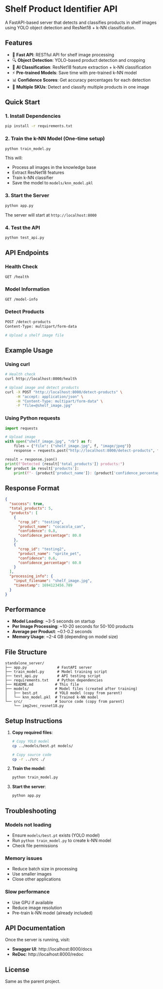 # Shelf Product Identifier API

A FastAPI-based server that detects and classifies products in shelf images using YOLO object detection and ResNet18 + k-NN classification.

## Features

- 🚀 **Fast API**: RESTful API for shelf image processing
- 🔍 **Object Detection**: YOLO-based product detection and cropping
- 🧠 **AI Classification**: ResNet18 feature extraction + k-NN classification
- ⚡ **Pre-trained Models**: Save time with pre-trained k-NN model
- 📊 **Confidence Scores**: Get accuracy percentages for each detection
- 🎯 **Multiple SKUs**: Detect and classify multiple products in one image

## Quick Start

### 1. Install Dependencies

```bash
pip install -r requirements.txt
```

### 2. Train the k-NN Model (One-time setup)

```bash
python train_model.py
```

This will:
- Process all images in the knowledge base
- Extract ResNet18 features
- Train k-NN classifier
- Save the model to `models/knn_model.pkl`

### 3. Start the Server

```bash
python app.py
```

The server will start at `http://localhost:8000`

### 4. Test the API

```bash
python test_api.py
```

## API Endpoints

### Health Check
```bash
GET /health
```

### Model Information
```bash
GET /model-info
```

### Detect Products
```bash
POST /detect-products
Content-Type: multipart/form-data

# Upload a shelf image file
```

## Example Usage

### Using curl

```bash
# Health check
curl http://localhost:8000/health

# Upload image and detect products
curl -X POST "http://localhost:8000/detect-products" \
     -H "accept: application/json" \
     -H "Content-Type: multipart/form-data" \
     -F "file=@shelf_image.jpg"
```

### Using Python requests

```python
import requests

# Upload image
with open("shelf_image.jpg", "rb") as f:
    files = {"file": ("shelf_image.jpg", f, "image/jpeg")}
    response = requests.post("http://localhost:8000/detect-products", files=files)

result = response.json()
print(f"Detected {result['total_products']} products:")
for product in result['products']:
    print(f"- {product['product_name']}: {product['confidence_percentage']}%")
```

## Response Format

```json
{
  "success": true,
  "total_products": 5,
  "products": [
    {
      "crop_id": "testing",
      "product_name": "cocacola_can",
      "confidence": 0.8,
      "confidence_percentage": 80.0
    },
    {
      "crop_id": "testing2",
      "product_name": "sprite_pet",
      "confidence": 0.6,
      "confidence_percentage": 60.0
    }
  ],
  "processing_info": {
    "input_filename": "shelf_image.jpg",
    "timestamp": 1694123456.789
  }
}
```

## Performance

- **Model Loading**: ~3-5 seconds on startup
- **Per Image Processing**: ~10-20 seconds for 50-100 products
- **Average per Product**: ~0.1-0.2 seconds
- **Memory Usage**: ~2-4 GB (depending on model size)

## File Structure

```
standalone_server/
├── app.py              # FastAPI server
├── train_model.py      # Model training script
├── test_api.py         # API testing script
├── requirements.txt    # Python dependencies
├── README.md          # This file
├── models/            # Model files (created after training)
│   ├── best.pt        # YOLO model (copy from parent)
│   └── knn_model.pkl  # Trained k-NN model
└── src/               # Source code (copy from parent)
    └── img2vec_resnet18.py
```

## Setup Instructions

1. **Copy required files**:
   ```bash
   # Copy YOLO model
   cp ../models/best.pt models/
   
   # Copy source code
   cp -r ../src ./
   ```

2. **Train the model**:
   ```bash
   python train_model.py
   ```

3. **Start the server**:
   ```bash
   python app.py
   ```

## Troubleshooting

### Models not loading
- Ensure `models/best.pt` exists (YOLO model)
- Run `python train_model.py` to create k-NN model
- Check file permissions

### Memory issues
- Reduce batch size in processing
- Use smaller images
- Close other applications

### Slow performance
- Use GPU if available
- Reduce image resolution
- Pre-train k-NN model (already included)

## API Documentation

Once the server is running, visit:
- **Swagger UI**: http://localhost:8000/docs
- **ReDoc**: http://localhost:8000/redoc

## License

Same as the parent project.
